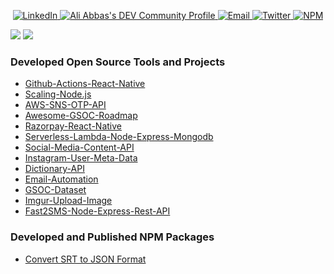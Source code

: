 <p align="center">
  

  <a href="https://www.linkedin.com/in/ali-abbas-software-developer/">
    <img alt="LinkedIn"
      src="https://img.shields.io/badge/-LinkedIn-blue?style=for-the-badge&logo=Linkedin&logoColor=white">
  </a>
  
  <a href="https://dev.to/realabbas">
   <img src="https://img.shields.io/badge/-Dev.to-black?style=for-the-badge&logo=Dev.to&logoColor=whiteg" alt="Ali Abbas's DEV Community Profile">
  </a>
     <a href="mailto:irizviali@gmail.com">
    <img alt="Email"
      src="https://img.shields.io/badge/-Gmail-c14438?style=for-the-badge&logo=Gmail&logoColor=white&link=mailto:johnatan.dias@gmail.com">
  </a>
  <a href="https://twitter.com/aliremarks">
    <img alt="Twitter"
      src="https://img.shields.io/badge/-Twitter-1ca0f1?style=for-the-badge&labelColor=1ca0f1&logo=twitter&logoColor=white">
  </a>
  
   <a href="https://www.npmjs.com/~realabbas?tab=packages">
    <img alt="NPM"
      src="https://img.shields.io/badge/-npm-red?style=for-the-badge&logo=npm&logoColor=white">
   </a>
 
</p>

![](https://github-readme-stats.vercel.app/api?username=realabbas&show_icons=true&theme=chartreuse-dark)
![](https://github-readme-stats.vercel.app/api/top-langs/?username=realabbas&layout=compact&theme=chartreuse-dark)

### Developed Open Source Tools and Projects

- [Github-Actions-React-Native](https://github.com/realabbas/Github-Actions-React-Native)
- [Scaling-Node.js](https://github.com/realabbas/scaling-nodejs)
- [AWS-SNS-OTP-API](https://github.com/realabbas/AWS-SNS-OTP-API)
- [Awesome-GSOC-Roadmap](https://github.com/realabbas/awesome-gsoc-roadmap)
- [Razorpay-React-Native](https://github.com/realabbas/razorpay-react-native)
- [Serverless-Lambda-Node-Express-Mongodb](https://github.com/realabbas/serverless-lambda-node-express-mongodb)
- [Social-Media-Content-API](https://github.com/realabbas/Social-Media-Content-API)
- [Instagram-User-Meta-Data](https://github.com/realabbas/instagram-user-meta-data)
- [Dictionary-API](https://github.com/realabbas/dictionary-api)
- [Email-Automation](https://github.com/realabbas/email-automation)
- [GSOC-Dataset](https://github.com/realabbas/gsoc-dataset)
- [Imgur-Upload-Image](https://github.com/realabbas/imgur-upload-image)
- [Fast2SMS-Node-Express-Rest-API](https://github.com/realabbas/fast2sms-node-express-rest-api)

### Developed and Published NPM Packages 

- [Convert SRT to JSON Format](https://www.npmjs.com/package/srt-convert-json)
